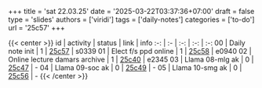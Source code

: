 +++
title = 'sat 22.03.25'
date = '2025-03-22T03:37:36+07:00'
draft = false
type = 'slides'
authors = ['viridi']
tags = ['daily-notes']
categories = ['to-do']
url = '25c57'
+++

{{< center >}}
id | activity | status | link | info
:-: | :- | :-: | :-: | :-:
00 | Daily note init               | 1 | [25c57](/notes/25c57) | s0339
01 | Elect f/s ppd online          | 1 | [25c58](/notes/25c58) | e0940
02 | Online lecture damars archive | 1 | [25c40](/notes/25c40) | e2345
03 | Llama 08-mlg ak               | 0 | [25c47](/notes/25c47) | -
04 | Llama 09-soc ak               | 0 | [25c49](/notes/25c49) | -
05 | Llama 10-smg ak               | 0 | [25c56](/notes/25c56) | -
{{< /center >}}
